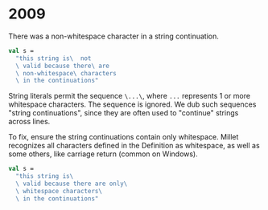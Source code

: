 # 2009

There was a non-whitespace character in a string continuation.

<!-- @ignore too hard to point at the string continuations across lines -->

```sml
val s =
  "this string is\  not
  \ valid because there\ are
  \ non-whitespace\ characters
  \ in the continuations"
```

String literals permit the sequence `\...\`, where `...` represents 1 or more whitespace characters. The sequence is ignored. We dub such sequences "string continuations", since they are often used to "continue" strings across lines.

To fix, ensure the string continuations contain only whitespace. Millet recognizes all characters defined in the Definition as whitespace, as well as some others, like carriage return (common on Windows).

```sml
val s =
  "this string is\
  \ valid because there are only\
  \ whitespace characters\
  \ in the continuations"
```
